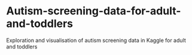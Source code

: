 # Autism-screening-data-for-adult-and-toddlers

Exploration and visualisation of autism screening data in Kaggle for adult and toddlers
